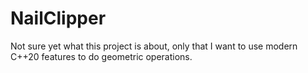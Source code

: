 # NailClipper

Not sure yet what this project is about, only that I want to use modern C++20 features to do geometric operations.
